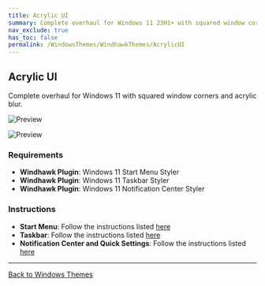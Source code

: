 ```yaml
---
title: Acrylic UI
summary: Complete overhaul for Windows 11 23H1+ with squared window corners and acrylic blur
nav_exclude: true
has_toc: false
permalink: /WindowsThemes/WindhawkThemes/AcrylicUI
---
```


## Acrylic UI
Complete overhaul for Windows 11 with squared window corners and acrylic blur. 

![Preview](https://the-back-room.info/assets/images/previews/start-menu-styler/acrylic.bmp?raw=True)  

![Preview](https://the-back-room.info/assets/images/previews/notification-center-styler/acrylic.bmp?raw=True)  

### Requirements

- **Windhawk Plugin**: Windows 11 Start Menu Styler
- **Windhawk Plugin**: Windows 11 Taskbar Styler
- **Windhawk Plugin**: Windows 11 Notification Center Styler

### Instructions

- **Start Menu**: Follow the instructions listed [here](https://the-back-room.info/Windhawk/StartMenuStyler/AcrylicUI)
- **Taskbar**: Follow the instructions listed [here](https://the-back-room.info/Windhawk/TaskbarStyler/AcrylicUI.md)
- **Notification Center and Quick Settings**: Follow the instructions listed [here](https://the-back-room.info/Windhawk/NotificationCenterStyler/AcrylicUI.md)

---

<a href="/WindowsThemes" class="btn btn--secondary btn--sm">Back to Windows Themes</a>